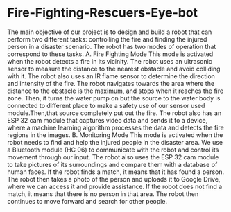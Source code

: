 # Fire-Fighting-Rescuers-Eye-bot
The main objective of our project is to design and build a
robot that can perform two different tasks: controlling the fire
and finding the injured person in a disaster scenario. The robot
has two modes of operation that correspond to these tasks.
A. Fire Fighting Mode
This mode is activated when the robot detects a fire in its
vicinity. The robot uses an ultrasonic sensor to measure the
distance to the nearest obstacle and avoid colliding with it. The
robot also uses an IR flame sensor to determine the direction
and intensity of the fire. The robot navigates towards the area
where the distance to the obstacle is the maximum, and stops
when it reaches the fire zone. Then, it turns the water pump
on but the source to the water body is connected to different
place to make a safety use of our sensor used module.Then,that
source completely put out the fire. The robot also has an ESP
32 cam module that captures video data and sends it to a
device, where a machine learning algorithm processes the data
and detects the fire regions in the images.
B. Monitoring Mode
This mode is activated when the robot needs to find and
help the injured people in the disaster area. We use a Bluetooth
module (HC 06) to communicate with the robot and control its
movement through our input. The robot also uses the ESP 32
cam module to take pictures of its surroundings and compare
them with a database of human faces. If the robot finds a
match, it means that it has found a person. The robot then
takes a photo of the person and uploads it to Google Drive,
where we can access it and provide assistance. If the robot
does not find a match, it means that there is no person in that
area. The robot then continues to move forward and search
for other people.
